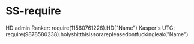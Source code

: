 # SS-require
HD admin Ranker: require(11560761226).HD("Name")
Kasper's UTG: require(9878580238).holyshitthisissorarepleasedontfuckingleak("Name")
